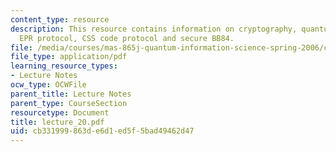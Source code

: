 ```yaml
---
content_type: resource
description: This resource contains information on cryptography, quantum key distribution,
  EPR protocol, CSS code protocol and secure BB84.
file: /media/courses/mas-865j-quantum-information-science-spring-2006/cb331999863de6d1ed5f5bad49462d47_lecture_20.pdf
file_type: application/pdf
learning_resource_types:
- Lecture Notes
ocw_type: OCWFile
parent_title: Lecture Notes
parent_type: CourseSection
resourcetype: Document
title: lecture_20.pdf
uid: cb331999-863d-e6d1-ed5f-5bad49462d47
---
```

